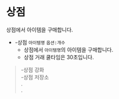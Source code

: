 # 상점

상점에서 아이템을 구매합니다.

- -상점 `아이템명` `옵션:개수`
  - 상점에서 `아이템명`의 아이템을 구매합니다.
  - 상점 거래 쿨타임은 30초입니다.

> -상점 강화 \
> -상점 저장소 \
> . \
> .